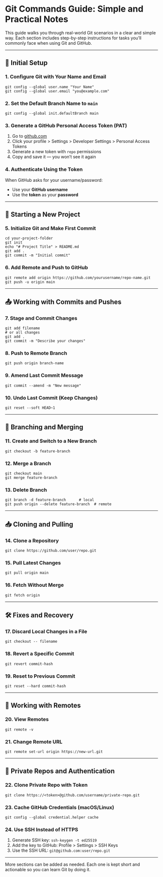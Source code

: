 # Git Commands Guide: Simple and Practical Notes

This guide walks you through real-world Git scenarios in a clear and simple way. Each section includes step-by-step instructions for tasks you’ll commonly face when using Git and GitHub.

---

## 🔧 Initial Setup

### 1. Configure Git with Your Name and Email

    git config --global user.name "Your Name"
    git config --global user.email "you@example.com"

### 2. Set the Default Branch Name to `main`

    git config --global init.defaultBranch main

### 3. Generate a GitHub Personal Access Token (PAT)

1. Go to [github.com](https://github.com)
2. Click your profile > Settings > Developer Settings > Personal Access Tokens
3. Generate a new token with `repo` permissions
4. Copy and save it — you won’t see it again

### 4. Authenticate Using the Token

When GitHub asks for your username/password:

- Use your **GitHub username**
- Use the **token** as your **password**

---

## 🚀 Starting a New Project

### 5. Initialize Git and Make First Commit

    cd your-project-folder
    git init
    echo "# Project Title" > README.md
    git add .
    git commit -m "Initial commit"

### 6. Add Remote and Push to GitHub

    git remote add origin https://github.com/yourusername/repo-name.git
    git push -u origin main

---

## 📤 Working with Commits and Pushes

### 7. Stage and Commit Changes

    git add filename
    # or all changes
    git add .
    git commit -m "Describe your changes"

### 8. Push to Remote Branch

    git push origin branch-name

### 9. Amend Last Commit Message

    git commit --amend -m "New message"

### 10. Undo Last Commit (Keep Changes)

    git reset --soft HEAD~1

---

## 🌿 Branching and Merging

### 11. Create and Switch to a New Branch

    git checkout -b feature-branch

### 12. Merge a Branch

    git checkout main
    git merge feature-branch

### 13. Delete Branch

    git branch -d feature-branch      # local
    git push origin --delete feature-branch  # remote

---

## 📥 Cloning and Pulling

### 14. Clone a Repository

    git clone https://github.com/user/repo.git

### 15. Pull Latest Changes

    git pull origin main

### 16. Fetch Without Merge

    git fetch origin

---

## 🛠️ Fixes and Recovery

### 17. Discard Local Changes in a File

    git checkout -- filename

### 18. Revert a Specific Commit

    git revert commit-hash

### 19. Reset to Previous Commit

    git reset --hard commit-hash

---

## 🔄 Working with Remotes

### 20. View Remotes

    git remote -v

### 21. Change Remote URL

    git remote set-url origin https://new-url.git

---

## 🔐 Private Repos and Authentication

### 22. Clone Private Repo with Token

    git clone https://<token>@github.com/username/private-repo.git

### 23. Cache GitHub Credentials (macOS/Linux)

    git config --global credential.helper cache

### 24. Use SSH Instead of HTTPS

1. Generate SSH key: `ssh-keygen -t ed25519`
2. Add the key to GitHub: Profile > Settings > SSH Keys
3. Use the SSH URL: `git@github.com:user/repo.git`

---

More sections can be added as needed. Each one is kept short and actionable so you can learn Git by doing it.
